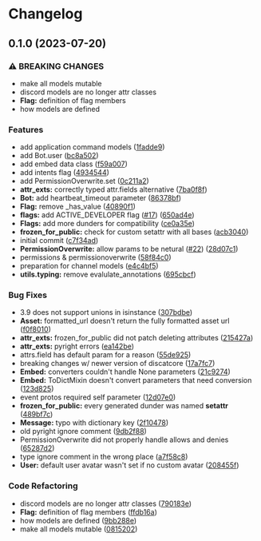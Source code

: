 # Changelog

## 0.1.0 (2023-07-20)


### ⚠ BREAKING CHANGES

* make all models mutable
* discord models are no longer attr classes
* **Flag:** definition of flag members
* how models are defined

### Features

* add application command models ([1fadde9](https://github.com/discatpy-dev/library/commit/1fadde9a1c2269bc6519d167ba77c16c22d76131))
* add Bot.user ([bc8a502](https://github.com/discatpy-dev/library/commit/bc8a5028dbc52cb2c5e0a05b4c6c3ac74974edbd))
* add embed data class ([f59a007](https://github.com/discatpy-dev/library/commit/f59a0074f25821514d93d2896b0df689a244da58))
* add intents flag ([4934544](https://github.com/discatpy-dev/library/commit/4934544d46969d410c01c7b21d8223b3dcbf5245))
* add PermissionOverwrite.set ([0c211a2](https://github.com/discatpy-dev/library/commit/0c211a20108ae987bd57ed857566b8ec9b58e830))
* **attr_exts:** correctly typed attr.fields alternative ([7ba0f8f](https://github.com/discatpy-dev/library/commit/7ba0f8f6f1e803c8e3ccfcb1c880a41f26ea4821))
* **Bot:** add heartbeat_timeout parameter ([86378bf](https://github.com/discatpy-dev/library/commit/86378bff5151ed4f04b9b9f282e3c2d939436a65))
* **Flag:** remove _has_value ([40890f1](https://github.com/discatpy-dev/library/commit/40890f107720347121cf22e5ed61cf89bb63b59d))
* **flags:** add ACTIVE_DEVELOPER flag ([#17](https://github.com/discatpy-dev/library/issues/17)) ([650ad4e](https://github.com/discatpy-dev/library/commit/650ad4e6706b873552eafed0acc8954382430065))
* **Flags:** add more dunders for compatibility ([ce0a35e](https://github.com/discatpy-dev/library/commit/ce0a35ee97c2bc0e833c748cf9e3798c82a0a1c6))
* **frozen_for_public:** check for custom setattr with all bases ([acb3040](https://github.com/discatpy-dev/library/commit/acb3040eb7b1debfb102f976d9f39ee4cc417495))
* initial commit ([c7f34ad](https://github.com/discatpy-dev/library/commit/c7f34ad4d9d8ef615897438dab7e47860624972e))
* **PermissionOverwrite:** allow params to be netural ([#22](https://github.com/discatpy-dev/library/issues/22)) ([28d07c1](https://github.com/discatpy-dev/library/commit/28d07c1752fed0c154924e6f41faf84992b3739b))
* permissions & permissionoverwrite ([58f84c0](https://github.com/discatpy-dev/library/commit/58f84c0531661714475d0aabeaaf5125d264bdc6))
* preparation for channel models ([e4c4bf5](https://github.com/discatpy-dev/library/commit/e4c4bf5778b1047b474bd5d26db0e07aa19a88e9))
* **utils.typing:** remove evalulate_annotations ([695cbcf](https://github.com/discatpy-dev/library/commit/695cbcf42d44835b2cf53b1759c9bcc4616691e6))


### Bug Fixes

* 3.9 does not support unions in isinstance ([307bdbe](https://github.com/discatpy-dev/library/commit/307bdbefcef162b854ddaba87f4f45efcbb144f5))
* **Asset:** formatted_url doesn't return the fully formatted asset url ([f0f8010](https://github.com/discatpy-dev/library/commit/f0f8010df41d462c0505ea81f28391c2fd43832d))
* **attr_exts:** frozen_for_public did not patch deleting attributes ([215427a](https://github.com/discatpy-dev/library/commit/215427a823f6952159af81a62ab6648077c7c38d))
* **attr_exts:** pyright errors ([ea142be](https://github.com/discatpy-dev/library/commit/ea142bef34c284171aee7a7c37b1871f6169475c))
* attrs.field has default param for a reason ([55de925](https://github.com/discatpy-dev/library/commit/55de9258ee55c94fc0fe6d5830d0d8d9583450b2))
* breaking changes w/ newer version of discatcore ([17a7fc7](https://github.com/discatpy-dev/library/commit/17a7fc75ae3bc6a992d95179538fffd8deb702d4))
* **Embed:** converters couldn't handle None parameters ([21c9274](https://github.com/discatpy-dev/library/commit/21c92744938a740c99fefb668d6563f9f98655b3))
* **Embed:** ToDictMixin doesn't convert parameters that need conversion ([123d825](https://github.com/discatpy-dev/library/commit/123d825ca387c770285683b8bca8c63488ceebd8))
* event protos required self parameter ([12d07e0](https://github.com/discatpy-dev/library/commit/12d07e062b307012d1fc300242bc1a22007d0476))
* **frozen_for_public:** every generated dunder was named __setattr__ ([489bf7c](https://github.com/discatpy-dev/library/commit/489bf7c1379d4a381af7b9710c372af329f3ce5a))
* **Message:** typo with dictionary key ([2f10478](https://github.com/discatpy-dev/library/commit/2f10478408022ae70eb4d5fb25e39ff521ea5d77))
* old pyright ignore comment ([9db2f88](https://github.com/discatpy-dev/library/commit/9db2f88a3272bf2782b9604961e53456e38554d3))
* PermissionOverwrite did not properly handle allows and denies ([65287d2](https://github.com/discatpy-dev/library/commit/65287d2571f42784862373fa91c33d00feafe7f2))
* type ignore comment in the wrong place ([a7f58c8](https://github.com/discatpy-dev/library/commit/a7f58c8bb611c3e53302e6ca0e8962d1e4d703ec))
* **User:** default user avatar wasn't set if no custom avatar ([208455f](https://github.com/discatpy-dev/library/commit/208455f75301f5e2ae65f44c9522e443c7763d8e))


### Code Refactoring

* discord models are no longer attr classes ([790183e](https://github.com/discatpy-dev/library/commit/790183e54d5e5fc870f829f348e071b95a5aaa56))
* **Flag:** definition of flag members ([ffdb16a](https://github.com/discatpy-dev/library/commit/ffdb16a72e6078f669973d0d009e1422ce9b920c))
* how models are defined ([9bb288e](https://github.com/discatpy-dev/library/commit/9bb288eba11fbd4474877a6fcec6bba8c6547cf6))
* make all models mutable ([0815202](https://github.com/discatpy-dev/library/commit/0815202f327ebc2bf5b7a6e02e68f0df6ad3e6f9))
